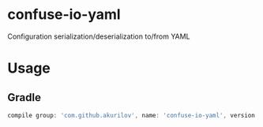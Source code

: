 # confuse-io-yaml
Configuration serialization/deserialization to/from YAML

# Usage

## Gradle

```groovy
compile group: 'com.github.akurilov', name: 'confuse-io-yaml', version: '1.0.0'
```
